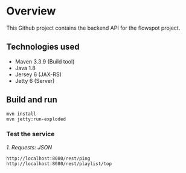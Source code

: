 # Overview

This Github project contains the backend API for the flowspot project. 
	
## Technologies used

- Maven 3.3.9 (Build tool) 
- Java 1.8
- Jersey 6 (JAX-RS)
- Jetty 6 (Server)

## Build and run

```
mvn install
mvn jetty:run-exploded
```

### Test the service

*1. Requests: JSON*
```
http://localhost:8080/rest/ping 
http://localhost:8080/rest/playlist/top
```
